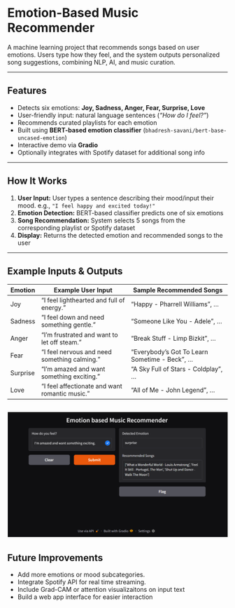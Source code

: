 # Emotion-Based Music Recommender

A machine learning project that recommends songs based on user emotions. Users type how they feel, and the system outputs personalized song suggestions, combining NLP, AI, and music curation.

---

## Features
- Detects six emotions: **Joy, Sadness, Anger, Fear, Surprise, Love**
- User-friendly input: natural language sentences (*“How do I feel?”*)
- Recommends curated playlists for each emotion
- Built using **BERT-based emotion classifier** (`bhadresh-savani/bert-base-uncased-emotion`)
- Interactive demo via **Gradio**
- Optionally integrates with Spotify dataset for additional song info

---

## How It Works
1. **User Input:** User types a sentence describing their mood/input their mood.
   e.g., `"I feel happy and excited today!"`
2. **Emotion Detection:** BERT-based classifier predicts one of six emotions
3. **Song Recommendation:** System selects 5 songs from the corresponding playlist or Spotify dataset
4. **Display:** Returns the detected emotion and recommended songs to the user

---

## Example Inputs & Outputs

| Emotion   | Example User Input                          | Sample Recommended Songs             |
|-----------|--------------------------------------------|-------------------------------------|
| Joy       | “I feel lighthearted and full of energy.”  | “Happy - Pharrell Williams”, …      |
| Sadness   | “I feel down and need something gentle.”   | “Someone Like You - Adele”, …       |
| Anger     | “I’m frustrated and want to let off steam.”| “Break Stuff - Limp Bizkit”, …      |
| Fear      | “I feel nervous and need something calming.”| “Everybody’s Got To Learn Sometime - Beck”, … |
| Surprise  | “I’m amazed and want something exciting.”  | “A Sky Full of Stars - Coldplay”, …|
| Love      | “I feel affectionate and want romantic music.” | “All of Me - John Legend”, …     |


![image_alt](https://github.com/15ethane-codes/ML-portfolio/blob/761997f7fe6131d1827edc932b9f87fc11f155a6/Screenshot%20(6).png)
---

## Future Improvements

- Add more emotions or mood subcategories.
- Integrate Spotify API for real time streaming.
- Include Grad-CAM or attention visualizaitons on input text
- Build a web app interface for easier interaction
